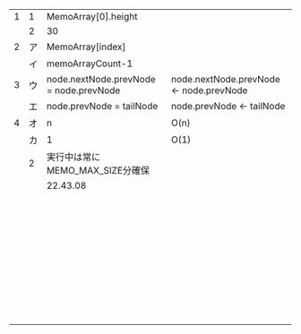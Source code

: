 |      |      |                                        |                                        |
| ---- | ---- | -------------------------------------- | -------------------------------------- |
| 1    | 1    | MemoArray[0].height                    |                                        |
|      | 2    | 30                                     |                                        |
| 2    | ア   | MemoArray[index]                       |                                        |
|      | イ   | memoArrayCount-1                       |                                        |
| 3    | ウ   | node.nextNode.prevNode = node.prevNode | node.nextNode.prevNode ← node.prevNode |
|      | エ   | node.prevNode = tailNode               | node.prevNode ← tailNode               |
| 4    | オ   | n                                      | O(n)                                   |
|      | カ   | 1                                      | O(1)                                   |
|      | 2    | 実行中は常にMEMO_MAX_SIZE分確保        |                                        |
|      |      | 22.43.08                               |                                        |
|      |      |                                        |                                        |
|      |      |                                        |                                        |
|      |      |                                        |                                        |
|      |      |                                        |                                        |
|      |      |                                        |                                        |
|      |      |                                        |                                        |
|      |      |                                        |                                        |
|      |      |                                        |                                        |
|      |      |                                        |                                        |
|      |      |                                        |                                        |
|      |      |                                        |                                        |
|      |      |                                        |                                        |
|      |      |                                        |                                        |
|      |      |                                        |                                        |
|      |      |                                        |                                        |
|      |      |                                        |                                        |
|      |      |                                        |                                        |
|      |      |                                        |                                        |
|      |      |                                        |                                        |
|      |      |                                        |                                        |
|      |      |                                        |                                        |
|      |      |                                        |                                        |
|      |      |                                        |                                        |
|      |      |                                        |                                        |
|      |      |                                        |                                        |
|      |      |                                        |                                        |
|      |      |                                        |                                        |
|      |      |                                        |                                        |
|      |      |                                        |                                        |
|      |      |                                        |                                        |
|      |      |                                        |                                        |
|      |      |                                        |                                        |
|      |      |                                        |                                        |
|      |      |                                        |                                        |
|      |      |                                        |                                        |
|      |      |                                        |                                        |
|      |      |                                        |                                        |
|      |      |                                        |                                        |
|      |      |                                        |                                        |
